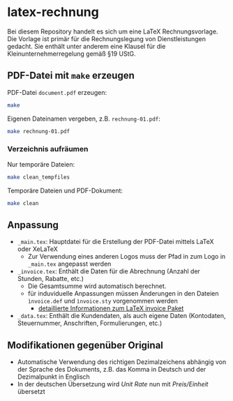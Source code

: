 # latex-rechnung
Bei diesem Repository handelt es sich um eine LaTeX Rechnungsvorlage.
Die Vorlage ist primär für die Rechnungslegung von Dienstleistungen gedacht.
Sie enthält unter anderem eine Klausel für die Kleinunternehmerregelung gemäß
§19 UStG.

## PDF-Datei mit `make` erzeugen
PDF-Datei `document.pdf` erzeugen:
```bash
make
```

Eigenen Dateinamen vergeben, z.B. `rechnung-01.pdf`:
```bash
make rechnung-01.pdf
```

### Verzeichnis aufräumen
Nur temporäre Dateien:
```bash
make clean_tempfiles
```

Temporäre Dateien und PDF-Dokument:
```bash
make clean
```

## Anpassung
* `_main.tex`: Hauptdatei für die Erstellung der PDF-Datei mittels LaTeX oder
  XeLaTeX
    * Zur Verwendung eines anderen Logos muss der Pfad in zum Logo in `_main.tex` angepasst werden
* `_invoice.tex`: Enthält die Daten für die Abrechnung (Anzahl der Stunden, Rabatte, etc.)
    * Die Gesamtsumme wird automatisch berechnet.
    * für induviduelle Anpassungen müssen Änderungen in den Dateien `ìnvoice.def` und `ìnvoice.sty` vorgenommen werden
        * [detaillierte Informationen zum LaTeX invoice Paket](ftp://ftp.rrzn.uni-hannover.de/pub/mirror/tex-archive/macros/latex/contrib/invoice/doc/invoice.pdf)
* `_data.tex`: Enthält die Kundendaten, als auch eigene Daten (Kontodaten, Steuernummer, Anschriften, Formulierungen, etc.)

## Modifikationen gegenüber Original
* Automatische Verwendung des richtigen Dezimalzeichens abhängig von der Sprache des Dokuments, z.B. das Komma in Deutsch und der Dezimalpunkt in Englisch
* In der deutschen Übersetzung wird _Unit Rate_ nun mit _Preis/Einheit_ übersetzt
